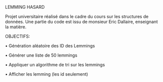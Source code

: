 LEMMING HASARD

Projet universitaire réalisé dans le cadre du cours sur les structures de données. Une partie du code est issu de monsieur Eric Dallaire, enseignant la matière.

OBJECTIFS:

• Génération aléatoire des ID des Lemmings

• Générer une liste de 50 lemmings

• Appliquer un algorithme de tri sur les lemmings

• Afficher les lemming (les id seulement)
